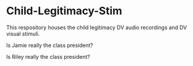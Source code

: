 # Child-Legitimacy-Stim
This respository houses the child legitimacy DV audio recordings and DV visual stimuli. 

Is Jamie really the class president? 






Is Riley really the class president? 
